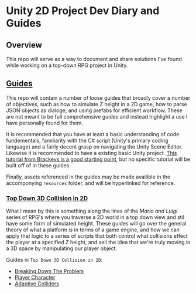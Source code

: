 # Unity 2D Project Dev Diary and Guides

## Overview

This repo will serve as a way to document and share solutions I've found while working on a top-down RPG project in Unity.

## [Guides](./guides/)

This repo will contain a number of loose guides that broadly cover a number of objectives, such as how to simulate Z height in a 2D game, how to parse JSON objects as dialoge, and using prefabs for efficient workflow. These are not meant to be full comprehensive guides and instead highlight a use I have personally found for them. 

It is recommended that you have at least a basic understanding of code fundementals, familiarity with the C# script (Unity's primary coding language) and a fairly decent grasp on navigating the Unity Scene Editor. Likewise it is recommended to have a existing basic Unity project. [This tutorial from Brackeys is a good starting point](https://www.youtube.com/watch?v=whzomFgjT50), but no specific tutorial will be built off of in these guides.

Finally, assets referenced in the guides may be made availible in the accomponying `resources` folder, and will be hyperlinked for reference.

### [Top Down 3D Collision in 2D](./guides/top-down-3D-collision/)

What I mean by this is something along the lines of the *Mario and Luigi* series of RPG's where you traverse a 2D world in a top down view and stil have some form of simulated height. These guides will go over the general theory of what a platform *is* in terms of a game engine, and how we can apply that logic to a series of scripts that both control what collisions effect the player at a specified Z height, and sell the idea that we're truly moving in a 3D space by manipulating our player object.

Guides in `Top Down 3D Collision in 2D`:
- [Breaking Down The Problem](./guides/top-down-3D-collision/breaking-down-the-problem.md)
- [Player Character](./guides/top-down-3D-collision/player-character.md)
- [Adaptive Colliders](./guides/top-down-3D-collision/adaptive-colliders.md)